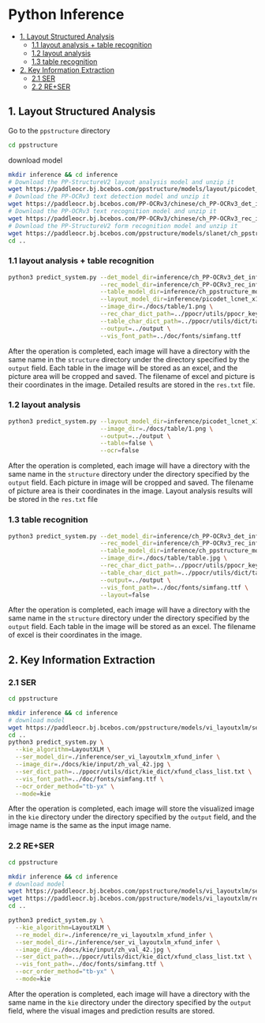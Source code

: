 # Python Inference

- [1. Layout Structured Analysis](#1-layout-structured-analysis)
    - [1.1 layout analysis + table recognition](#11-layout-analysis--table-recognition)
    - [1.2 layout analysis](#12-layout-analysis)
    - [1.3 table recognition](#13-table-recognition)
- [2. Key Information Extraction](#2-key-information-extraction)
    - [2.1 SER](#21-ser)
    - [2.2 RE+SER](#22-reser)

<a name="1"></a>

## 1. Layout Structured Analysis

Go to the `ppstructure` directory

```bash
cd ppstructure
````

download model

```bash
mkdir inference && cd inference
# Download the PP-StructureV2 layout analysis model and unzip it
wget https://paddleocr.bj.bcebos.com/ppstructure/models/layout/picodet_lcnet_x1_0_layout_infer.tar && tar xf picodet_lcnet_x1_0_layout_infer.tar
# Download the PP-OCRv3 text detection model and unzip it
wget https://paddleocr.bj.bcebos.com/PP-OCRv3/chinese/ch_PP-OCRv3_det_infer.tar && tar xf ch_PP-OCRv3_det_infer.tar
# Download the PP-OCRv3 text recognition model and unzip it
wget https://paddleocr.bj.bcebos.com/PP-OCRv3/chinese/ch_PP-OCRv3_rec_infer.tar && tar xf ch_PP-OCRv3_rec_infer.tar
# Download the PP-StructureV2 form recognition model and unzip it
wget https://paddleocr.bj.bcebos.com/ppstructure/models/slanet/ch_ppstructure_mobile_v2.0_SLANet_infer.tar && tar xf ch_ppstructure_mobile_v2.0_SLANet_infer.tar
cd ..
```

<a name="1.1"></a>

### 1.1 layout analysis + table recognition

```bash
python3 predict_system.py --det_model_dir=inference/ch_PP-OCRv3_det_infer \
                          --rec_model_dir=inference/ch_PP-OCRv3_rec_infer \
                          --table_model_dir=inference/ch_ppstructure_mobile_v2.0_SLANet_infer \
                          --layout_model_dir=inference/picodet_lcnet_x1_0_layout_infer \
                          --image_dir=./docs/table/1.png \
                          --rec_char_dict_path=../ppocr/utils/ppocr_keys_v1.txt \
                          --table_char_dict_path=../ppocr/utils/dict/table_structure_dict_ch.txt \
                          --output=../output \
                          --vis_font_path=../doc/fonts/simfang.ttf
```

After the operation is completed, each image will have a directory with the same name in the `structure` directory under
the directory specified by the `output` field. Each table in the image will be stored as an excel, and the picture area
will be cropped and saved. The filename of excel and picture is their coordinates in the image. Detailed results are
stored in the `res.txt` file.

<a name="1.2"></a>

### 1.2 layout analysis

```bash
python3 predict_system.py --layout_model_dir=inference/picodet_lcnet_x1_0_layout_infer \
                          --image_dir=./docs/table/1.png \
                          --output=../output \
                          --table=false \
                          --ocr=false
```

After the operation is completed, each image will have a directory with the same name in the `structure` directory under
the directory specified by the `output` field. Each picture in image will be cropped and saved. The filename of picture
area is their coordinates in the image. Layout analysis results will be stored in the `res.txt` file

<a name="1.3"></a>

### 1.3 table recognition

```bash
python3 predict_system.py --det_model_dir=inference/ch_PP-OCRv3_det_infer \
                          --rec_model_dir=inference/ch_PP-OCRv3_rec_infer \
                          --table_model_dir=inference/ch_ppstructure_mobile_v2.0_SLANet_infer \
                          --image_dir=./docs/table/table.jpg \
                          --rec_char_dict_path=../ppocr/utils/ppocr_keys_v1.txt \
                          --table_char_dict_path=../ppocr/utils/dict/table_structure_dict_ch.txt \
                          --output=../output \
                          --vis_font_path=../doc/fonts/simfang.ttf \
                          --layout=false
```

After the operation is completed, each image will have a directory with the same name in the `structure` directory under
the directory specified by the `output` field. Each table in the image will be stored as an excel. The filename of excel
is their coordinates in the image.

<a name="2"></a>

## 2. Key Information Extraction

### 2.1 SER

```bash
cd ppstructure

mkdir inference && cd inference
# download model
wget https://paddleocr.bj.bcebos.com/ppstructure/models/vi_layoutxlm/ser_vi_layoutxlm_xfund_infer.tar && tar -xf ser_vi_layoutxlm_xfund_infer.tar
cd ..
python3 predict_system.py \
  --kie_algorithm=LayoutXLM \
  --ser_model_dir=./inference/ser_vi_layoutxlm_xfund_infer \
  --image_dir=./docs/kie/input/zh_val_42.jpg \
  --ser_dict_path=../ppocr/utils/dict/kie_dict/xfund_class_list.txt \
  --vis_font_path=../doc/fonts/simfang.ttf \
  --ocr_order_method="tb-yx" \
  --mode=kie
```

After the operation is completed, each image will store the visualized image in the `kie` directory under the directory
specified by the `output` field, and the image name is the same as the input image name.

### 2.2 RE+SER

```bash
cd ppstructure

mkdir inference && cd inference
# download model
wget https://paddleocr.bj.bcebos.com/ppstructure/models/vi_layoutxlm/ser_vi_layoutxlm_xfund_infer.tar && tar -xf ser_vi_layoutxlm_xfund_infer.tar
wget https://paddleocr.bj.bcebos.com/ppstructure/models/vi_layoutxlm/re_vi_layoutxlm_xfund_infer.tar && tar -xf re_vi_layoutxlm_xfund_infer.tar
cd ..

python3 predict_system.py \
  --kie_algorithm=LayoutXLM \
  --re_model_dir=./inference/re_vi_layoutxlm_xfund_infer \
  --ser_model_dir=./inference/ser_vi_layoutxlm_xfund_infer \
  --image_dir=./docs/kie/input/zh_val_42.jpg \
  --ser_dict_path=../ppocr/utils/dict/kie_dict/xfund_class_list.txt \
  --vis_font_path=../doc/fonts/simfang.ttf \
  --ocr_order_method="tb-yx" \
  --mode=kie
```

After the operation is completed, each image will have a directory with the same name in the `kie` directory under the
directory specified by the `output` field, where the visual images and prediction results are stored.
